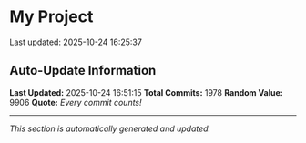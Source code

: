 # My Project


Last updated: 2025-10-24 16:25:37

































































































































































































































































































































































































































































































































































































































































































































































































































































































































































































































































































































































































































































































































































































































































































































































































































































































































































































































































































































































































































































































































































































































































































































































































































































## Auto-Update Information

**Last Updated:** 2025-10-24 16:51:15
**Total Commits:** 1978
**Random Value:** 9906
**Quote:** _Every commit counts!_

---
_This section is automatically generated and updated._